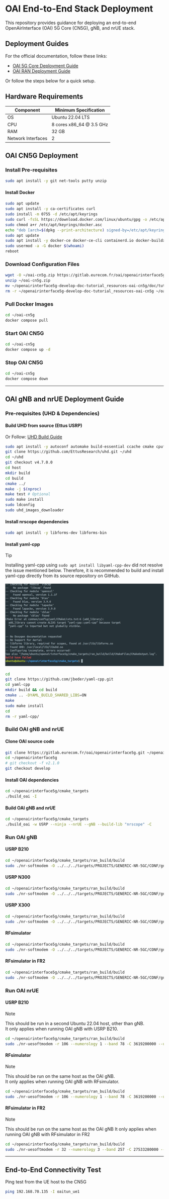 # OAI End-to-End Stack Deployment

This repository provides guidance for deploying an end-to-end OpenAirInterface (OAI) 5G Core (CN5G), gNB, and nrUE stack.

## Deployment Guides

For the official documentation, follow these links:

- [OAI 5G Core Deployment Guide](https://gitlab.eurecom.fr/oai/openairinterface5g/-/blob/develop/doc/NR_SA_Tutorial_OAI_CN5G.md?ref_type=heads)
- [OAI RAN Deployment Guide](https://gitlab.eurecom.fr/oai/openairinterface5g/-/blob/develop/doc/NR_SA_Tutorial_OAI_nrUE.md?ref_type=heads)

Or follow the steps below for a quick setup.

## Hardware Requirements

| Component          | Minimum Specification    |
| ------------------ | ------------------------ |
| OS                 | Ubuntu 22.04 LTS         |
| CPU                | 8 cores x86_64 @ 3.5 GHz |
| RAM                | 32 GB                    |
| Network Interfaces | 2                        |

## OAI CN5G Deployment

### Install Pre-requisites

```bash
sudo apt install -y git net-tools putty unzip
```

#### Install Docker

```bash
sudo apt update
sudo apt install -y ca-certificates curl
sudo install -m 0755 -d /etc/apt/keyrings
sudo curl -fsSL https://download.docker.com/linux/ubuntu/gpg -o /etc/apt/keyrings/docker.asc
sudo chmod a+r /etc/apt/keyrings/docker.asc
echo "deb [arch=$(dpkg --print-architecture) signed-by=/etc/apt/keyrings/docker.asc] https://download.docker.com/linux/ubuntu $(. /etc/os-release && echo "$VERSION_CODENAME") stable" | sudo tee /etc/apt/sources.list.d/docker.list > /dev/null
sudo apt update
sudo apt install -y docker-ce docker-ce-cli containerd.io docker-buildx-plugin docker-compose-plugin
sudo usermod -a -G docker $(whoami)
reboot
```

### Download Configuration Files

```bash
wget -O ~/oai-cn5g.zip https://gitlab.eurecom.fr/oai/openairinterface5g/-/archive/develop/openairinterface5g-develop.zip?path=doc/tutorial_resources/oai-cn5g
unzip ~/oai-cn5g.zip
mv ~/openairinterface5g-develop-doc-tutorial_resources-oai-cn5g/doc/tutorial_resources/oai-cn5g ~/oai-cn5g
rm -r ~/openairinterface5g-develop-doc-tutorial_resources-oai-cn5g ~/oai-cn5g.zip
```

### Pull Docker Images

```bash
cd ~/oai-cn5g
docker compose pull
```

### Start OAI CN5G

```bash
cd ~/oai-cn5g
docker compose up -d
```

### Stop OAI CN5G

```bash
cd ~/oai-cn5g
docker compose down
```

---

## OAI gNB and nrUE Deployment Guide

### Pre-requisites (UHD & Dependencies)

#### Build UHD from source (Ettus USRP)

Or Follow: [UHD Build Guide](https://files.ettus.com/manual/page_build_guide.html)

```bash
sudo apt install -y autoconf automake build-essential ccache cmake cpufrequtils doxygen ethtool g++ git inetutils-tools libboost-all-dev libncurses-dev libusb-1.0-0 libusb-1.0-0-dev libusb-dev python3-dev python3-mako python3-numpy python3-requests python3-scipy python3-setuptools python3-ruamel.yaml libcap-dev libblas-dev liblapacke-dev libatlas-base-dev
git clone https://github.com/EttusResearch/uhd.git ~/uhd
cd ~/uhd
git checkout v4.7.0.0
cd host
mkdir build
cd build
cmake ../
make -j $(nproc)
make test # Optional
sudo make install
sudo ldconfig
sudo uhd_images_downloader
```

#### Install nrscope dependencies

```bash
sudo apt install -y libforms-dev libforms-bin
```

#### Install yaml-cpp

> [!TIP]
> Installing yaml-cpp using `sudo apt install libyaml-cpp-dev` did not resolve the issue mentioned below. Therefore, it is recommended to build and install yaml-cpp directly from its source repository on GitHub. <br> <br>
> ![yaml-cpp error](./img/yaml-cpp-error.png)

```bash
cd
git clone https://github.com/jbeder/yaml-cpp.git
cd yaml-cpp
mkdir build && cd build
cmake .. -DYAML_BUILD_SHARED_LIBS=ON
make
sudo make install
cd
rm -r yaml-cpp/
```

### Build OAI gNB and nrUE

#### Clone OAI source code

```bash
git clone https://gitlab.eurecom.fr/oai/openairinterface5g.git ~/openairinterface5g
cd ~/openairinterface5g
# git checkout -f v2.1.0
git checkout develop
```

#### Install OAI dependencies

```bash
cd ~/openairinterface5g/cmake_targets
./build_oai -I
```

#### Build OAI gNB and nrUE

```bash
cd ~/openairinterface5g/cmake_targets
./build_oai -w USRP --ninja --nrUE --gNB --build-lib "nrscope" -C
```

### Run OAI gNB

#### USRP B210

```bash
cd ~/openairinterface5g/cmake_targets/ran_build/build
sudo ./nr-softmodem -O ../../../targets/PROJECTS/GENERIC-NR-5GC/CONF/gnb.sa.band78.fr1.106PRB.usrpb210.conf --gNBs.[0].min_rxtxtime 6 -E --continuous-tx
```

#### USRP N300

```bash
cd ~/openairinterface5g/cmake_targets/ran_build/build
sudo ./nr-softmodem -O ../../../targets/PROJECTS/GENERIC-NR-5GC/CONF/gnb.sa.band77.fr1.273PRB.2x2.usrpn300.conf --gNBs.[0].min_rxtxtime 6 --usrp-tx-thread-config 1
```

#### USRP X300

```bash
cd ~/openairinterface5g/cmake_targets/ran_build/build
sudo ./nr-softmodem -O ../../../targets/PROJECTS/GENERIC-NR-5GC/CONF/gnb.sa.band77.fr1.273PRB.2x2.usrpn300.conf --gNBs.[0].min_rxtxtime 6 --usrp-tx-thread-config 1 -E --continuous-tx
```

#### RFsimulator

```bash
cd ~/openairinterface5g/cmake_targets/ran_build/build
sudo ./nr-softmodem -O ../../../targets/PROJECTS/GENERIC-NR-5GC/CONF/gnb.sa.band78.fr1.106PRB.usrpb210.conf --gNBs.[0].min_rxtxtime 6 --rfsim
```

#### RFsimulator in FR2

```bash
cd ~/openairinterface5g/cmake_targets/ran_build/build
sudo ./nr-softmodem -O ../../../targets/PROJECTS/GENERIC-NR-5GC/CONF/gnb.sa.band257.u3.32prb.usrpx410.conf --rfsim
```

### Run OAI nrUE

#### USRP B210

> [!NOTE]  
> This should be run in a second Ubuntu 22.04 host, other than gNB. <br>
> It only applies when running OAI gNB with USRP B210. <br>

```bash
cd ~/openairinterface5g/cmake_targets/ran_build/build
sudo ./nr-uesoftmodem -r 106 --numerology 1 --band 78 -C 3619200000 --ue-fo-compensation -E --uicc0.imsi 001010000000001
```

#### RFsimulator

> [!NOTE]  
> This should be run on the same host as the OAI gNB. <br>
> It only applies when running OAI gNB with RFsimulator. <br>

```bash
cd ~/openairinterface5g/cmake_targets/ran_build/build
sudo ./nr-uesoftmodem -r 106 --numerology 1 --band 78 -C 3619200000 --uicc0.imsi 001010000000001 --rfsim
```

#### RFsimulator in FR2

> [!NOTE]  
> This should be run on the same host as the OAI gNB
> It only applies when running OAI gNB with RFsimulator in FR2

```bash
cd ~/openairinterface5g/cmake_targets/ran_build/build
sudo ./nr-uesoftmodem -r 32 --numerology 3 --band 257 -C 27533280000 --uicc0.imsi 001010000000001 --ssb 72 --rfsim
```

---

## End-to-End Connectivity Test

Ping test from the UE host to the CN5G

```bash
ping 192.168.70.135 -I oaitun_ue1
```
